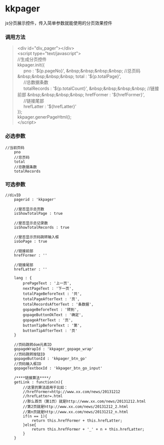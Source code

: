 kkpager
=======

js分页展示控件，传入简单参数就能使用的分页效果控件

### 调用方法
> \<div id="div_pager"\>\</div\>  
> \<script type="text/javascript"\>  
> //生成分页控件  
> kkpager.init({  
>     	&nbsp;&nbsp;&nbsp;&nbsp; pno : '${p.pageNo}',  
>     	&nbsp;&nbsp;&nbsp;&nbsp; //总页码  
>     	&nbsp;&nbsp;&nbsp;&nbsp; total : '${p.totalPage}',  
>     	&nbsp;&nbsp;&nbsp;&nbsp; //总数据条数  
>     	&nbsp;&nbsp;&nbsp;&nbsp; totalRecords : '${p.totalCount}',  
>     	&nbsp;&nbsp;&nbsp;&nbsp; //链接前部  
>     	&nbsp;&nbsp;&nbsp;&nbsp; hrefFormer : '${hrefFormer}',  
>     	&nbsp;&nbsp;&nbsp;&nbsp; //链接尾部  
>     	&nbsp;&nbsp;&nbsp;&nbsp; hrefLatter : '${hrefLatter}'  
> });  
> kkpager.generPageHtml();  
> \</script\>


### 必选参数

    //当前页码
		pno
		//总页码
		total
		//总数据条数
		totalRecords

### 可选参数

    //divID
		pagerid : 'kkpager'
		
		//是否显示总页数
		isShowTotalPage : true
		
		//是否显示总记录数
		isShowTotalRecords : true
		
		//是否显示页码跳转输入框
		isGoPage : true
		
		//链接前部
		hrefFormer : ''
		
		//链接尾部
		hrefLatter : ''
		
		lang : {
			prePageText : '上一页',
			nextPageText : '下一页',
			totalPageBeforeText : '共',
			totalPageAfterText : '页',
			totalRecordsAfterText : '条数据',
			gopageBeforeText : '转到',
			gopageButtonOkText : '确定',
			gopageAfterText : '页',
			buttonTipBeforeText : '第',
			buttonTipAfterText : '页'
		}
		
		//页码跳转dom元素ID
		gopageWrapId : 'kkpager_gopage_wrap'
		//页码跳转按钮ID
		gopageButtonId : 'kkpager_btn_go'
		//页码输入框ID
		gopageTextboxId : 'kkpager_btn_go_input'
		
		/****链接算法****/
		getLink : function(n){
			//这里的算法适用于比如：
			//hrefFormer=http://www.xx.com/news/20131212
			//hrefLatter=.html
			//那么首页（第1页）就是http://www.xx.com/news/20131212.html
			//第2页就是http://www.xx.com/news/20131212_2.html
			//第n页就是http://www.xx.com/news/20131212_n.html
			if(n == 1){
				return this.hrefFormer + this.hrefLatter;
			}else{
				return this.hrefFormer + '_' + n + this.hrefLatter;
			}
		}
